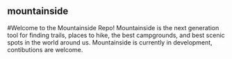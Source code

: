 ## mountainside

#Welcome to the Mountainside Repo! 
Mountainside is the next generation tool for finding trails, places to hike, the best campgrounds, and best scenic spots in the world around us. Mountainside is currently in development, contibutions are welcome. 
